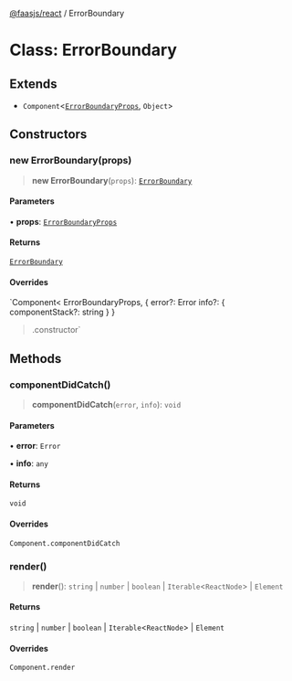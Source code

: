 [@faasjs/react](../README.md) / ErrorBoundary

# Class: ErrorBoundary

## Extends

- `Component`\<[`ErrorBoundaryProps`](../interfaces/ErrorBoundaryProps.md), `Object`\>

## Constructors

### new ErrorBoundary(props)

> **new ErrorBoundary**(`props`): [`ErrorBoundary`](ErrorBoundary.md)

#### Parameters

• **props**: [`ErrorBoundaryProps`](../interfaces/ErrorBoundaryProps.md)

#### Returns

[`ErrorBoundary`](ErrorBoundary.md)

#### Overrides

`Component<
  ErrorBoundaryProps,
  {
    error?: Error
    info?: {
      componentStack?: string
    }
  }
>.constructor`

## Methods

### componentDidCatch()

> **componentDidCatch**(`error`, `info`): `void`

#### Parameters

• **error**: `Error`

• **info**: `any`

#### Returns

`void`

#### Overrides

`Component.componentDidCatch`

### render()

> **render**(): `string` \| `number` \| `boolean` \| `Iterable`\<`ReactNode`\> \| `Element`

#### Returns

`string` \| `number` \| `boolean` \| `Iterable`\<`ReactNode`\> \| `Element`

#### Overrides

`Component.render`
